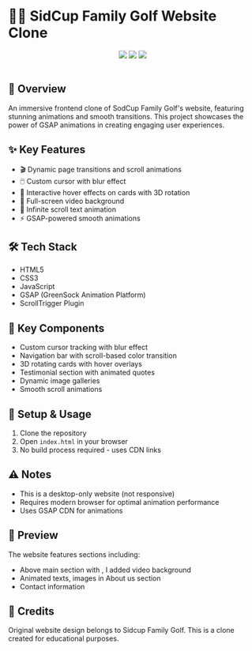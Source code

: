 # 🏌️‍♂️ SidCup Family Golf Website Clone

<div align="center">
  <img src="https://img.shields.io/badge/Status-Development-green?style=for-the-badge">
  <img src="https://img.shields.io/badge/GSAP-Animations-orange?style=for-the-badge">
  <img src="https://img.shields.io/badge/Platform-Desktop-blue?style=for-the-badge">
</div>

<br>

## 🎯 Overview
An immersive frontend clone of SodCup Family Golf's website, featuring stunning animations and smooth transitions. This project showcases the power of GSAP animations in creating engaging user experiences.

## ✨ Key Features
- 🎬 Dynamic page transitions and scroll animations
- 🖱️ Custom cursor with blur effect
- 🎨 Interactive hover effects on cards with 3D rotation
- 🎥 Full-screen video background
- 🔄 Infinite scroll text animation
- ⚡ GSAP-powered smooth animations

## 🛠️ Tech Stack
- HTML5
- CSS3
- JavaScript
- GSAP (GreenSock Animation Platform)
- ScrollTrigger Plugin

## 🎥 Key Components
- Custom cursor tracking with blur effect
- Navigation bar with scroll-based color transition
- 3D rotating cards with hover overlays
- Testimonial section with animated quotes
- Dynamic image galleries
- Smooth scroll animations

## 🚀 Setup & Usage
1. Clone the repository
2. Open `index.html` in your browser
3. No build process required - uses CDN links

## ⚠️ Notes
- This is a desktop-only website (not responsive)
- Requires modern browser for optimal animation performance
- Uses GSAP CDN for animations

## 🎨 Preview
The website features sections including:
- Above main section with , I added video background
- Animated texts, images in About us section
- Contact information

## 🔗 Credits
Original website design belongs to Sidcup Family Golf. This is a clone created for educational purposes.




